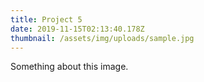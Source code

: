 ```yaml
---
title: Project 5
date: 2019-11-15T02:13:40.178Z
thumbnail: /assets/img/uploads/sample.jpg
---
```

Something about this image.
